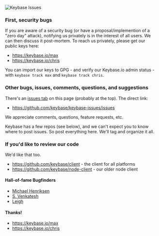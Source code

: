 ![Keybase Issues](img/robot.jpg "Keybase Issues")

### First, security bugs

If you are aware of a security bug (or have a proposal/implemention of a "zero day" attack), notifying us privately is in the interest of all users. We can then discuss it post-mortem. To reach us privately, please get our public keys here:

  - https://keybase.io/max
  - https://keybase.io/chris
  
You can import our keys to GPG - and verify our Keybase.io admin status - with `keybase track max` and `keybase track chris`.

### Other bugs, issues, comments, questions, and suggestions

There's an [issues tab](https://github.com/keybase/keybase-issues/issues) on this page (probably at the top). The direct link:

  - https://github.com/keybase/keybase-issues/issues

We appreciate comments, questions, feature requests, etc.

Keybase has a few repos (see below), and we can't expect you to know where to post issues. So post everything here. We'll tag and organize it all.

### If you'd like to review our code

We'd like that too.

  * https://github.com/keybase/client - the client for all platforms
  * https://github.com/keybase/node-client - our older node client 

#### Hall-of-fame Bugfinders

  * [Michael Henriksen](https://twitter.com/michenriksen)
  * [S. Venkatesh](https://twitter.com/pranavvenkats)
  * [Leigh](https://keybase.io/lt)


#### Thanks!

  - https://keybase.io/max
  - https://keybase.io/chris
